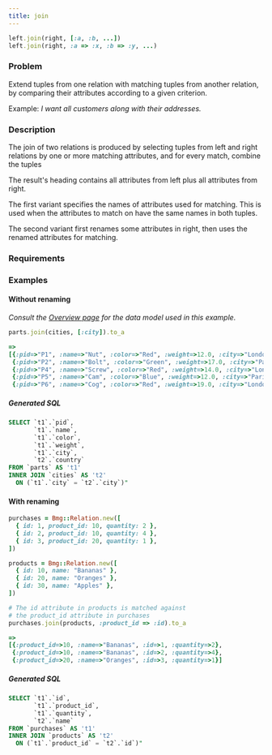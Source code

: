```yaml
---
title: join
---
```


```ruby
left.join(right, [:a, :b, ...])
left.join(right, :a => :x, :b => :y, ...)
```
### Problem

Extend tuples from one relation with matching tuples from another relation, by comparing their attributes according to a given criterion.

Example: *I want all customers along with their addresses.*

### Description

The join of two relations is produced by selecting tuples from left and right relations by one or more matching attributes, and for every match, combine the tuples

The result's heading contains all attributes from left plus all attributes from right.

The first variant specifies the names of attributes used for matching. This is used when the attributes to match on have the same names in both tuples.

The second variant first renames some attributes in right, then uses the renamed attributes for matching.

### Requirements

### Examples

#### Without renaming

*Consult the [Overview page](/reference/overview) for the data model used in this example.*

```ruby
parts.join(cities, [:city]).to_a

=>
[{:pid=>"P1", :name=>"Nut", :color=>"Red", :weight=>12.0, :city=>"London", :country=>"England"},
 {:pid=>"P2", :name=>"Bolt", :color=>"Green", :weight=>17.0, :city=>"Paris", :country=>"France"},
 {:pid=>"P4", :name=>"Screw", :color=>"Red", :weight=>14.0, :city=>"London", :country=>"England"},
 {:pid=>"P5", :name=>"Cam", :color=>"Blue", :weight=>12.0, :city=>"Paris", :country=>"France"},
 {:pid=>"P6", :name=>"Cog", :color=>"Red", :weight=>19.0, :city=>"London", :country=>"England"}]

```

##### Generated SQL

```sql
SELECT `t1`.`pid`,
       `t1`.`name`,
       `t1`.`color`,
       `t1`.`weight`,
       `t1`.`city`,
       `t2`.`country`
FROM `parts` AS 't1'
INNER JOIN `cities` AS 't2'
  ON (`t1`.`city` = `t2`.`city`)"
```

#### With renaming

```ruby
purchases = Bmg::Relation.new([
  { id: 1, product_id: 10, quantity: 2 },
  { id: 2, product_id: 10, quantity: 4 },
  { id: 3, product_id: 20, quantity: 1 },
])

products = Bmg::Relation.new([
  { id: 10, name: "Bananas" },
  { id: 20, name: "Oranges" },
  { id: 30, name: "Apples" },
])

# The id attribute in products is matched against
# the product_id attribute in purchases
purchases.join(products, :product_id => :id).to_a

=>
[{:product_id=>10, :name=>"Bananas", :id=>1, :quantity=>2},
 {:product_id=>10, :name=>"Bananas", :id=>2, :quantity=>4},
 {:product_id=>20, :name=>"Oranges", :id=>3, :quantity=>1}]

```

##### Generated SQL

```sql
SELECT `t1`.`id`,
       `t1`.`product_id`,
       `t1`.`quantity`,
       `t2`.`name`
FROM `purchases` AS 't1'
INNER JOIN `products` AS 't2'
  ON (`t1`.`product_id` = `t2`.`id`)"
```

